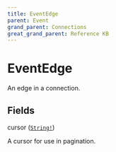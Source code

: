 ```yaml
---
title: EventEdge
parent: Event
grand_parent: Connections
great_grand_parent: Reference KB
---
```


# EventEdge

An edge in a connection.

## Fields

<div class="field-entry ">
  <span id="cursor" class="field-name anchored">cursor (<code><a href="/docs/reference_kb/scalar/string">String!</a></code>)</span>

  <div class="description-wrapper">
   <p>A cursor for use in pagination.</p>

  </div>
</div>

